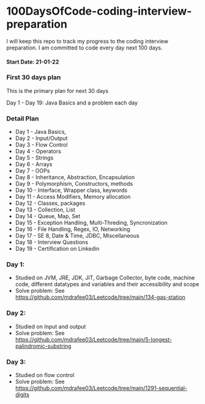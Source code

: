 # 100DaysOfCode-coding-interview-preparation
I will keep this repo to track my progress to the coding interview preparation. I am committed to code every day next 100 days.

#### Start Date: 21-01-22

### First 30 days plan
This is the primary plan for next 30 days

Day 1 - Day 19: Java Basics and a problem each day

### Detail Plan
- Day 1 - Java Basics,
- Day 2 - Input/Output
- Day 3 - Flow Control
- Day 4 - Operators
- Day 5 - Strings
- Day 6 - Arrays
- Day 7 - OOPs
- Day 8 - Inheritance, Abstraction, Encapsulation
- Day 9 - Polymorphism, Constructors, methods
- Day 10 - Interface, Wrapper class, keywords
- Day 11 - Access Modifiers, Memory allocation
- Day 12 - Classes, packages
- Day 13 - Collection, List
- Day 14 - Queue, Map, Set
- Day 15 - Exception Handling, Multi-Threding, Syncronization
- Day 16 - File Handling, Regex, IO, Networking
- Day 17 - SE 8, Date & Time, JDBC, Miscellaneous
- Day 18 - Interview Questions
- Day 19 - Certification on Linkedin


### Day 1:
- Studied on JVM, JRE, JDK, JIT, Garbage Collector, byte code, machine code, different datatypes and variables and their accessibility and scope
- Solve problem: See https://github.com/mdrafee03/Leetcode/tree/main/134-gas-station

### Day 2:
- Studied on Input and output
- Solve problem: See https://github.com/mdrafee03/Leetcode/tree/main/5-longest-palindromic-substring

### Day 3:
- Studied on flow control
- Solve problem: See https://github.com/mdrafee03/Leetcode/tree/main/1291-sequential-digits
